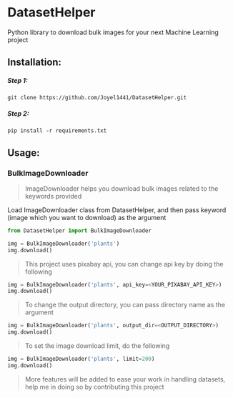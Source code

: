# DatasetHelper
Python library to download bulk images for your next Machine Learning project

## Installation:
##### Step 1:
`git clone https://github.com/Joyel1441/DatasetHelper.git`
##### Step 2:
`pip install -r requirements.txt`

## Usage:
### BulkImageDownloader
> ImageDownloader helps you download bulk images related to the keywords provided

Load ImageDownloader class from DatasetHelper, and then pass keyword (image which you want to download) as the argument
```python
from DatasetHelper import BulkImageDownloader

img = BulkImageDownloader('plants')
img.download()
```
> This project uses pixabay api, you can change api key by doing the following
```python
img = BulkImageDownloader('plants', api_key=<YOUR_PIXABAY_API_KEY>)
img.download()
```
> To change the output directory, you can pass directory name as the argument
```python
img = BulkImageDownloader('plants', output_dir=<OUTPUT_DIRECTORY>)
img.download()
```

> To set the image download limit, do the following
```python
img = BulkImageDownloader('plants', limit=200)
img.download()
```

> More features will be added to ease your work in handling datasets, help me in doing so by contributing this project

